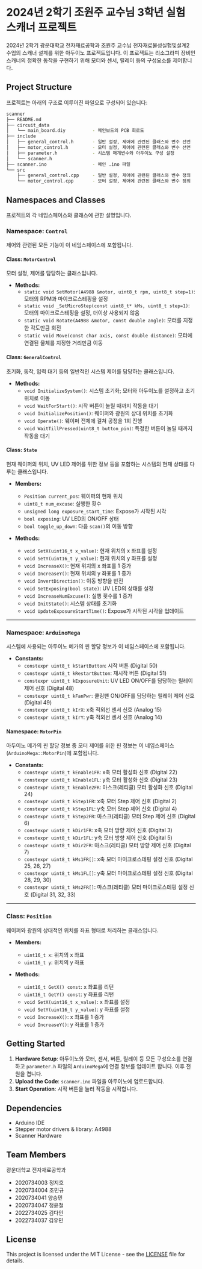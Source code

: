 # 2024년 2학기 조원주 교수님 3학년 실험 스캐너 프로젝트

2024년 2학기 광운대학교 전자재료공학과 조원주 교수님 전자재료물성실험및설계2 수업의 스캐너 설계를 위한 아두이노 프로젝트입니다. 이 프로젝트는 리소그라피 장비인 스캐너의 정확한 동작을 구현하기 위해 모터와 센서, 릴레이 등의 구성요소를 제어합니다.

## Project Structure

프로젝트는 아래의 구조로 이루어진 파일으로 구성되어 있습니다:

```bash
scanner
├── README.md
├── circuit_data               
│   └── main_board.diy          - 메인보드의 PCB 회로도
├── include
│   ├── general_control.h       - 일반 설정, 제어에 관련된 클래스와 변수 선언
│   ├── motor_control.h         - 모터 설정, 제어에 관련된 클래스와 변수 선언
│   ├── parameter.h             - 시스템 매개변수와 아두이노 구성 설정
│   └── scanner.h               
├── scanner.ino                 - 메인 .ino 파일
└── src
    ├── general_control.cpp     - 일반 설정, 제어에 관련된 클래스와 변수 정의
    └── motor_control.cpp       - 모터 설정, 제어에 관련된 클래스와 변수 정의
```

## Namespaces and Classes

프로젝트의 각 네임스페이스와 클래스에 관한 설명입니다. 

### Namespace: `Control`
제어와 관련된 모든 기능이 이 네임스페이스에 포함됩니다.

#### Class: `MotorControl`
모터 설정, 제어를 담당하는 클래스입니다. 

- **Methods:**
  - `static void SetMotor(A4988 &motor, uint8_t rpm, uint8_t step=1)`: 모터의 RPM과 마이크로스테핑을 설정
  - `static void _SetMicroStep(const uint8_t* kMs, uint8_t step=1)`: 모터의 마이크로스테핑을 설정, 더이상 사용되지 않음         
  - `static void Rotate(A4988 &motor, const double angle)`: 모터를 지정한 각도만큼 회전
  - `static void Move(const char axis, const double distance)`: 모터에 연결된 물체를 지정한 거리만큼 이동

#### Class: `GeneralControl`
초기화, 동작, 입력 대기 등의 일반적인 시스템 제어를 담당하는 클래스입니다.

- **Methods:**
  - `void InitializeSystem()`: 시스템 초기화; 모터와 아두이노를 설정하고 초기 위치로 이동 
  - `void WaitForStart()`: 시작 버튼이 눌릴 때까지 작동을 대기
  - `void InitializePosition()`: 웨이퍼와 광원의 상대 위치를 초기화
  - `void Operate()`: 웨이퍼 전체에 걸쳐 공정을 1회 진행
  - `void WaitTillPressed(uint8_t button_pin)`: 특정한 버튼이 눌릴 때까지 작동을 대기

#### Class: `State`
현재 웨이퍼의 위치, UV LED 제어를 위한 정보 등을 포함하는 시스템의 현재 상태를 다루는 클래스입니다.

- **Members:**
  - `Position current_pos`: 웨이퍼의 현재 위치
  - `uint8_t num_excuse`: 실행한 횟수
  - `unsigned long exposure_start_time`: Expose가 시작된 시각
  - `bool exposing`: UV LED의 ON/OFF 상태
  - `bool toggle_up_down`: 다음 `scan()`의 이동 방향

- **Methods:**
  - `void SetX(uint16_t x_value)`: 현재 위치의 x 좌표를 설정
  - `void SetY(uint16_t y_value)`: 현재 위치의 y 좌표를 설정
  - `void IncreaseX()`: 현재 위치의 x 좌표를 1 증가
  - `void IncreaseY()`: 현재 위치의 y 좌표를 1 증가
  - `void InvertDirection()`: 이동 방향을 반전
  - `void SetExposing(bool state)`: UV LED의 상태를 설정
  - `void IncreaseNumExcuse()`: 실행 횟수를 1 증가
  - `void InitState()`: 시스템 상태를 초기화
  - `void UpdateExposureStartTime()`: Expose가 시작된 시각을 업데이트

---

### Namespace: `ArduinoMega`
시스템에 사용되는 아두이노 메가의 핀 할당 정보가 이 네임스페이스에 포함됩니다.

- **Constants:**
  - `constexpr uint8_t kStartButton`: 시작 버튼 (Digital 50)
  - `constexpr uint8_t kRestartButton`: 재시작 버튼 (Digital 51)
  - `constexpr uint8_t kExposureUnit`: UV LED ON/OFF를 담당하는 릴레이 제어 신호 (Digital 48)
  - `constexpr uint8_t kFanPwr`: 쿨링팬 ON/OFF를 담당하는 릴레이 제어 신호 (Digital 49)
  - `constexpr uint8_t kIrX`: x축 적외선 센서 신호 (Analog 15)
  - `constexpr uint8_t kIrY`: y축 적외선 센서 신호 (Analog 14)

#### Namespace: `MotorPin`
아두이노 메가의 핀 할당 정보 중 모터 제어를 위한 핀 정보는 이 네임스페이스(`ArduinoMega::MotorPin`)에 포함됩니다.

- **Constants:**
  - `constexpr uint8_t kEnable1FR`: x축 모터 활성화 신호 (Digital 22)
  - `constexpr uint8_t kEnable1FL`: y축 모터 활성화 신호 (Digital 23)
  - `constexpr uint8_t kEnable2FR`: 마스크(레티클) 모터 활성화 신호 (Digital 24)
  - `constexpr uint8_t kStep1FR`: x축 모터 Step 제어 신호 (Digital 2)
  - `constexpr uint8_t kStep1FL`: y축 모터 Step 제어 신호 (Digital 4)
  - `constexpr uint8_t kStep2FR`: 마스크(레티클) 모터 Step 제어 신호 (Digital 6)
  - `constexpr uint8_t kDir1FR`: x축 모터 방향 제어 신호 (Digital 3)
  - `constexpr uint8_t kDir1FL`: y축 모터 방향 제어 신호 (Digital 5)
  - `constexpr uint8_t kDir2FR`: 마스크(레티클) 모터 방향 제어 신호 (Digital 7)
  - `constexpr uint8_t kMs1FR[]`: x축 모터 마이크로스테핑 설정 신호 (Digital 25, 26, 27)
  - `constexpr uint8_t kMs1FL[]`: y축 모터 마이크로스테핑 설정 신호 (Digital 28, 29, 30)
  - `constexpr uint8_t kMs2FR[]`: 마스크(레티클) 모터 마이크로스테핑 설정 신호 (Digital 31, 32, 33)

---

### Class: `Position`
웨이퍼와 광원의 상대적인 위치를 좌표 형태로 처리하는 클래스입니다.

- **Members:**
  - `uint16_t x`: 위치의 x 좌표
  - `uint16_t y`: 위치의 y 좌표

- **Methods:**
  - `uint16_t GetX() const`: x 좌표를 리턴
  - `uint16_t GetY() const`: y 좌표를 리턴
  - `void SetX(uint16_t x_value)`: x 좌표를 설정
  - `void SetY(uint16_t y_value)`: y 좌표를 설정
  - `void IncreaseX()`: x 좌표를 1 증가
  - `void IncreaseY()`: y 좌표를 1 증가

## Getting Started

1. **Hardware Setup**: 아두이노와 모터, 센서, 버튼, 릴레이 등 모든 구성요소를 연결하고 `parameter.h` 파일의 `ArduinoMega`에 연결 정보를 업데이트 합니다. 이후 전원을 켭니다.
2. **Upload the Code**: `scanner.ino` 파일을 아두이노에 업로드합니다.
3. **Start Operation**: 시작 버튼을 눌러 작동을 시작합니다.

## Dependencies

- Arduino IDE
- Stepper motor drivers & library: A4988
- Scanner Hardware

## Team Members

광운대학교 전자재료공학과

- 2020734003 정지호
- 2020734004 조민규
- 2020734041 양승민
- 2020734047 정윤철
- 2022734025 김다인
- 2022734037 김유민

## License

This project is licensed under the MIT License - see the [LICENSE](LICENSE) file for details.
